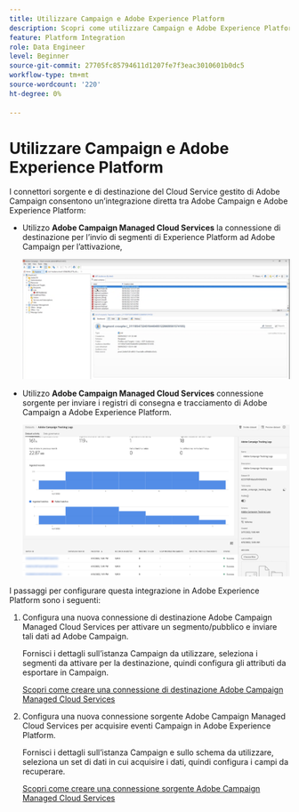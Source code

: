 ```yaml
---
title: Utilizzare Campaign e Adobe Experience Platform
description: Scopri come utilizzare Campaign e Adobe Experience Platform
feature: Platform Integration
role: Data Engineer
level: Beginner
source-git-commit: 27705fc85794611d1207fe7f3eac3010601b0dc5
workflow-type: tm+mt
source-wordcount: '220'
ht-degree: 0%

---
```


# Utilizzare Campaign e Adobe Experience Platform

I connettori sorgente e di destinazione del Cloud Service gestito di Adobe Campaign consentono un’integrazione diretta tra Adobe Campaign e Adobe Experience Platform:

* Utilizzo **Adobe Campaign Managed Cloud Services** la connessione di destinazione per l’invio di segmenti di Experience Platform ad Adobe Campaign per l’attivazione,

   ![](assets/aep-destination.png)

* Utilizzo **Adobe Campaign Managed Cloud Services** connessione sorgente per inviare i registri di consegna e tracciamento di Adobe Campaign a Adobe Experience Platform.

   ![](assets/aep-logs.png)

I passaggi per configurare questa integrazione in Adobe Experience Platform sono i seguenti:

1. Configura una nuova connessione di destinazione Adobe Campaign Managed Cloud Services per attivare un segmento/pubblico e inviare tali dati ad Adobe Campaign.

   Fornisci i dettagli sull’istanza Campaign da utilizzare, seleziona i segmenti da attivare per la destinazione, quindi configura gli attributi da esportare in Campaign.

   [Scopri come creare una connessione di destinazione Adobe Campaign Managed Cloud Services](https://www.adobe.com/go/destinations-adobe-campaign-managed-cloud-services-en)

1. Configura una nuova connessione sorgente Adobe Campaign Managed Cloud Services per acquisire eventi Campaign in Adobe Experience Platform.

   Fornisci i dettagli sull’istanza Campaign e sullo schema da utilizzare, seleziona un set di dati in cui acquisire i dati, quindi configura i campi da recuperare.

   [Scopri come creare una connessione sorgente Adobe Campaign Managed Cloud Services](https://www.adobe.com/go/sources-campaign-ui-en)
